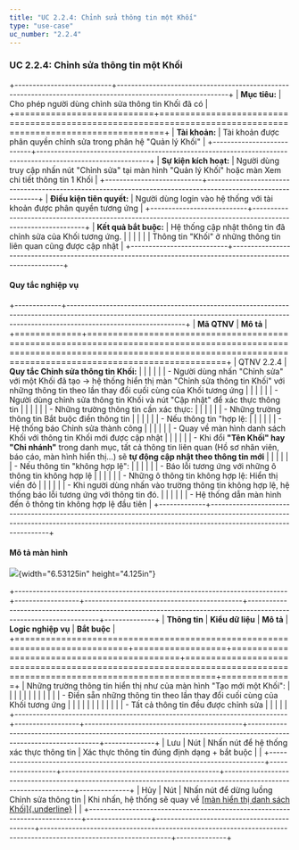 ```yaml
---
title: "UC 2.2.4: Chỉnh sửa thông tin một Khối"
type: "use-case"
uc_number: "2.2.4"
---
```


### UC 2.2.4: Chỉnh sửa thông tin một Khối

+---------------------------+-------------------------------------------------------------------------------------------------------------+
| **Mục tiêu:**             | Cho phép người dùng chỉnh sửa thông tin Khối đã có                                                          |
+===========================+=============================================================================================================+
| **Tài khoản:**            | Tài khoản được phân quyền chỉnh sửa trong phân hệ "Quản lý Khối"                                            |
+---------------------------+-------------------------------------------------------------------------------------------------------------+
| **Sự kiện kích hoạt:**    | Người dùng truy cập nhấn nút "Chỉnh sửa" tại màn hình "Quản lý Khối" hoặc màn Xem chi tiết thông tin 1 Khối |
+---------------------------+-------------------------------------------------------------------------------------------------------------+
| **Điều kiện tiên quyết:** | Người dùng login vào hệ thống với tài khoản được phân quyền tương ứng                                       |
+---------------------------+-------------------------------------------------------------------------------------------------------------+
| **Kết quả bắt buộc:**     | Hệ thống cập nhật thông tin đã chỉnh sửa của Khối tương ứng.                                                |
|                           |                                                                                                             |
|                           | Thông tin "Khối" ở những thông tin liên quan cũng được cập nhật                                             |
+---------------------------+-------------------------------------------------------------------------------------------------------------+

#### Quy tắc nghiệp vụ

+-------------+---------------------------------------------------------------------------------------------------------------------------------------------------------------------------------------------+
| **Mã QTNV** | **Mô tả**                                                                                                                                                                                   |
+=============+=============================================================================================================================================================================================+
| QTNV 2.2.4  | **Quy tắc Chỉnh sửa thông tin Khối:**                                                                                                                                                       |
|             |                                                                                                                                                                                             |
|             | -   Người dùng nhấn "Chỉnh sửa" với một Khối đã tạo -\> hệ thống hiển thị màn "Chỉnh sửa thông tin Khối" với những thông tin theo lần thay đổi cuối cùng của Khối tương ứng                 |
|             |                                                                                                                                                                                             |
|             | -   Người dùng chỉnh sửa thông tin Khối và nút "Cập nhật" để xác thực thông tin                                                                                                             |
|             |                                                                                                                                                                                             |
|             |     -   Những trường thông tin cần xác thực:                                                                                                                                                |
|             |                                                                                                                                                                                             |
|             |         -   Những trường thông tin Bắt buộc điền thông tin                                                                                                                                  |
|             |                                                                                                                                                                                             |
|             |     -   Nếu thông tin "hợp lệ:                                                                                                                                                              |
|             |                                                                                                                                                                                             |
|             |         -   Hệ thống báo Chỉnh sửa thành công                                                                                                                                               |
|             |                                                                                                                                                                                             |
|             |         -   Quay về màn hình danh sách Khối với thông tin Khối mới được cập nhật                                                                                                            |
|             |                                                                                                                                                                                             |
|             |         -   Khi đổi **"Tên Khối" hay "Chi nhánh"** trong danh mục, tất cả thông tin liên quan (Hồ sơ nhân viên, báo cáo, màn hình hiển thị...) sẽ **tự động cập nhật theo thông tin mới**   |
|             |                                                                                                                                                                                             |
|             |     -   Nếu thông tin "không hợp lệ":                                                                                                                                                       |
|             |                                                                                                                                                                                             |
|             |         -   Báo lỗi tương ứng với những ô thông tin không hợp lệ                                                                                                                            |
|             |                                                                                                                                                                                             |
|             |             -   Những ô thông tin không hợp lệ: Hiển thị viền đỏ                                                                                                                            |
|             |                                                                                                                                                                                             |
|             |             -   Khi người dùng nhấn vào trường thông tin không hợp lệ, hệ thống báo lỗi tương ứng với thông tin đó.                                                                         |
|             |                                                                                                                                                                                             |
|             |         -   Hệ thống dẫn màn hình đến ô thông tin không hợp lệ đầu tiên                                                                                                                     |
+-------------+---------------------------------------------------------------------------------------------------------------------------------------------------------------------------------------------+

#### Mô tả màn hình

![](media/image85.png){width="6.53125in" height="4.125in"}

+----------------------------------------------------------------------------+------------------+--------------------------------------------+------------------------------------------------------------------------------------------------------------------+--------------+
| **Thông tin**                                                              | **Kiểu dữ liệu** | **Mô tả**                                  | **Logic nghiệp vụ**                                                                                              | **Bắt buộc** |
+============================================================================+==================+============================================+==================================================================================================================+==============+
| Những trường thông tin hiển thị như của màn hình "Tạo mới một Khối":       |                  |                                            |                                                                                                                  |              |
|                                                                            |                  |                                            |                                                                                                                  |              |
| \- Điền sẵn những thông tin theo lần thay đổi cuối cùng của Khối tương ứng |                  |                                            |                                                                                                                  |              |
|                                                                            |                  |                                            |                                                                                                                  |              |
| \- Tất cả thông tin đều được chỉnh sửa                                     |                  |                                            |                                                                                                                  |              |
+----------------------------------------------------------------------------+------------------+--------------------------------------------+------------------------------------------------------------------------------------------------------------------+--------------+
| Lưu                                                                        | Nút              | Nhấn nút để hệ thống xác thực thông tin    | Xác thực thông tin đúng định dạng + bắt buộc                                                                     |              |
+----------------------------------------------------------------------------+------------------+--------------------------------------------+------------------------------------------------------------------------------------------------------------------+--------------+
| Hủy                                                                        | Nút              | Nhấn nút để dừng luồng Chỉnh sửa thông tin | Khi nhấn, hệ thống sẽ quay về [[màn hiển thị danh sách Khối]{.underline}](#uc-2.2.1-xem-danh-sách-tìm-kiếm-khối) |              |
+----------------------------------------------------------------------------+------------------+--------------------------------------------+------------------------------------------------------------------------------------------------------------------+--------------+
